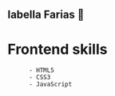 ## Iabella Farias 💖


<div>

  # Frontend skills
          - HTML5
          - CSS3
          - JavaScript

</div>

